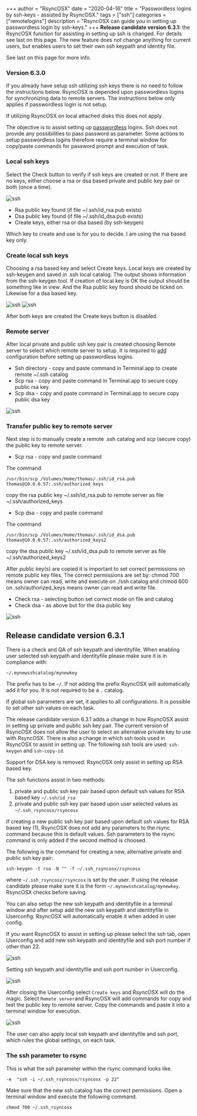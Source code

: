 +++
author = "RsyncOSX"
date = "2020-04-16"
title =  "Passwordless logins by ssh-keys - assisted by RsyncOSX."
tags = ["ssh"]
categories = ["remotelogins"]
description = "RsyncOSX can guide you in setting up passwordless login by ssh-keys."
+++
**Release candidate version 6.3.1:** the RsyncOSX function for assisting in setting up ssh is changed. For details see last on this page. The new feature does not change anything for current users, but enables users to set their own ssh keypath and identity file.

See last on this page for more info.

### Version 6.3.0

If you already have setup ssh utilizing ssh keys there is no need to follow the instructions below. RsyncOSX is depended upon passwordless logins for synchronizing data to remote servers. The instructions below only applies if passwordless login is not setup.

If utilizing RsyncOSX on local attached disks this does not apply.

The objective is to assist setting up [passwordless](/post/passwordlesslogin/) logins. Ssh does not provide any possibilities to pass password as parameter. Some actions to setup passwordless logins therefore require a terminal window for copy/paste commands for password prompt and execution of task.

### Local ssh keys

Select the Check button to verify if ssh keys are created or not. If there are no keys, either choose a rsa or dsa based private and public key pair or both (once a time).

![ssh](/images/RsyncOSX/master/ssh/ssh1.png)

- Rsa public key found (if file ~/.ssh/id_rsa.pub exists)
- Dsa public key found (if file ~/.ssh/id_dsa.pub exists)
- Create keys, either rsa or dsa based (by ssh-keygen)

Which key to create and use is for you to decide. I am using the rsa based key only.

### Create local ssh keys

Choosing a rsa based key and select Create keys. Local keys are created by ssh-keygen and saved in .ssh local catalog. The output shows information from the ssh-keygen tool. If creation of local key is OK the output should be something like in view. And the Rsa public key found should be ticked on. Likewise for a dsa based key.

![ssh](/images/RsyncOSX/master/ssh/rsa.png)
![ssh](/images/RsyncOSX/master/ssh/dsa.png)

After both keys are created the Create keys button is disabled.

### Remote server

After local private and public ssh key pair is created choosing Remote server to select which remote server to setup. It is required to [add](/post/addconfigurations/) configuration before setting up passwordless logins.
- Ssh directory - copy and paste command in Terminal.app to create remote ~/.ssh catalog
- Scp rsa - copy and paste command in Terminal.app to secure copy public rsa key.
- Scp dsa - copy and paste command in Terminal.app to secure copy public dsa key

![ssh](/images/RsyncOSX/master/ssh/ssh2.png)

### Transfer public key to remote server

Next step is to manually create a remote .ssh catalog and scp (secure copy) the public key to remote server.

- Scp rsa - copy and paste command

The command
```
/usr/bin/scp /Volumes/Home/thomas/.ssh/id_rsa.pub thomas@10.0.0.57:.ssh/authorized_keys
```
copy the rsa public key ~/.ssh/id_rsa.pub to remote server as file ~/.ssh/authorized_keys

- Scp dsa - copy and paste command

The command
```
/usr/bin/scp /Volumes/Home/thomas/.ssh/id_dsa.pub thomas@10.0.0.57:.ssh/authorized_keys2
```
copy the dsa public key ~/.ssh/id_dsa.pub to remote server as file ~/.ssh/authorized_keys2

After public key(s) are copied it is important to set correct permissions on remote public key files. The correct permissions are set by: chmod 700 means owner can read, write and execute on ./ssh catalog and chmod 600 on .ssh/authorized_keys means owner can read and write file.

- Check rsa - selecting button set correct mode on file and catalog
- Check dsa - as above but for the dsa public key

![ssh](/images/RsyncOSX/master/ssh/ssh3.png)

## Release candidate version 6.3.1

There is a check and QA of ssh keypath and identityfile. When enabling user selected ssh keypath and identityfile please make sure it is in compliance with:

`~/.mynewsshcatalog/mynewkey`

The prefix has to be `~/`. If not adding the prefix RsyncOSX will automatically add it for you. It is not required to be a `.` catalog.

If global ssh parameters are set, it applies to all configurations. It is possible to set other ssh values on each task.

The release candidate version 6.3.1 adds a change in how RsyncOSX assist in setting up private and public ssh key pair. The current version of RsyncOSX does not allow the user to select an alternative private key to use with RsyncOSX. There is also a change in which ssh tools used in RsyncOSX to assist in setting up. The following ssh tools are used: `ssh-keygen` and `ssh-copy-id`.

Support for DSA key is removed. RsyncOSX only assist in setting up RSA based key.

The ssh functions assist in two methods:

1. private and public ssh key pair based upon default ssh values for RSA based key `~/.ssh/id_rsa`
2. private and public ssh key pair based upon user selected values as `~/.ssh_rsyncosx/rsyncosx`

If creating a new public ssh key pair based upon default ssh values for RSA based key (1), RsyncOSX does not add any parameters to the rsync command because this is default values. Ssh parameters to the rsync command is only added if the second method is choosed.

The following is the command for creating a new, alternative private and public ssh key pair:

`ssh-keygen -t rsa -N "" -f ~/.ssh_rsyncosx/rsyncosx`

where `~/.ssh_rsyncosx/rsyncosx` is set by the user. If using the release candidate please make sure it is the form `~/.mynewsshcatalog/mynewkey`. RsyncOSX checks before saving.

You can also setup the new ssh keypath and identityfile in a terminal window and after setup add the new ssh keypath and identityfile in Userconfig. RsyncOSX will automatically enable it when added in user config.

If you want RsyncOSX to assist in setting up please select the ssh tab, open Userconfig and add new ssh keypath and identityfile and ssh port number if other than 22.

![ssh](/images/RsyncOSX/master/ssh/ssh5.png)

Setting ssh keypath and identityfile and ssh port number in Userconfig.

![ssh](/images/RsyncOSX/master/ssh/ssh4.png)

After closing the Userconfig select `Create keys` and RsyncOSX will do the magic. Select `Remote server`and RsyncOSX will add commands for copy and test the public key to remote server. Copy the commands and paste it into a terminal window for execution.

![ssh](/images/RsyncOSX/master/ssh/ssh6.png)

The user can also apply local ssh keypath and identityfile and ssh port, which rules the global settings, on each task.

### The ssh parameter to rsync

This is what the ssh parameter within the rsync command looks like.

`-e  "ssh -i ~/.ssh_rsyncosx/rsyncosx -p 22"`

Make sure that the new ssh catalog has the correct permissions. Open a terminal window and execute the following command.

`chmod 700 ~/.ssh_rsyncosx`

